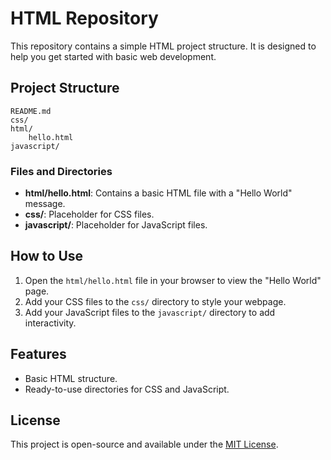 # HTML Repository

This repository contains a simple HTML project structure. It is designed to help you get started with basic web development.

## Project Structure

```
README.md
css/
html/
    hello.html
javascript/
```

### Files and Directories

- **html/hello.html**: Contains a basic HTML file with a "Hello World" message.
- **css/**: Placeholder for CSS files.
- **javascript/**: Placeholder for JavaScript files.

## How to Use

1. Open the `html/hello.html` file in your browser to view the "Hello World" page.
2. Add your CSS files to the `css/` directory to style your webpage.
3. Add your JavaScript files to the `javascript/` directory to add interactivity.

## Features

- Basic HTML structure.
- Ready-to-use directories for CSS and JavaScript.

## License

This project is open-source and available under the [MIT License](LICENSE).